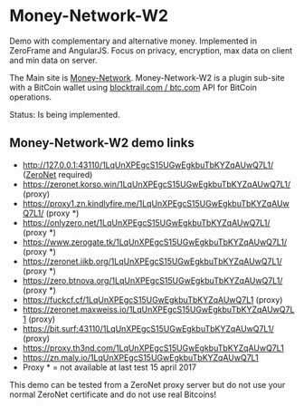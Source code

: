 # Money-Network-W2
Demo with complementary and alternative money. Implemented in ZeroFrame and AngularJS. Focus on privacy, encryption, max data on client and min data on server.

The Main site is [Money-Network](https://github.com/jaros1/Money-Network).
Money-Network-W2 is a plugin sub-site with a BitCoin wallet using [blocktrail.com / btc.com](https://www.blocktrail.com/api/docs) API for BitCoin operations.

Status: Is being implemented. 

## Money-Network-W2 demo links
- http://127.0.0.1:43110/1LqUnXPEgcS15UGwEgkbuTbKYZqAUwQ7L1/ ([ZeroNet](https://zeronet.readthedocs.io/en/latest/using_zeronet/installing/) required)
- https://zeronet.korso.win/1LqUnXPEgcS15UGwEgkbuTbKYZqAUwQ7L1/ (proxy)
- https://proxy1.zn.kindlyfire.me/1LqUnXPEgcS15UGwEgkbuTbKYZqAUwQ7L1/ (proxy *)
- https://onlyzero.net/1LqUnXPEgcS15UGwEgkbuTbKYZqAUwQ7L1/ (proxy *)
- https://www.zerogate.tk/1LqUnXPEgcS15UGwEgkbuTbKYZqAUwQ7L1/ (proxy *)
- https://zeronet.iikb.org/1LqUnXPEgcS15UGwEgkbuTbKYZqAUwQ7L1/ (proxy *)
- https://zero.btnova.org/1LqUnXPEgcS15UGwEgkbuTbKYZqAUwQ7L1/ (proxy *)
- https://fuckcf.cf/1LqUnXPEgcS15UGwEgkbuTbKYZqAUwQ7L1 (proxy)
- https://zeronet.maxweiss.io/1LqUnXPEgcS15UGwEgkbuTbKYZqAUwQ7L1 (proxy)
- https://bit.surf:43110/1LqUnXPEgcS15UGwEgkbuTbKYZqAUwQ7L1/ (proxy)
- https://proxy.th3nd.com/1LqUnXPEgcS15UGwEgkbuTbKYZqAUwQ7L1
- https://zn.maly.io/1LqUnXPEgcS15UGwEgkbuTbKYZqAUwQ7L1
- Proxy * = not available at last test 15 april 2017

This demo can be tested from a ZeroNet proxy server but do not use your normal ZeroNet certificate and do not use real Bitcoins!
